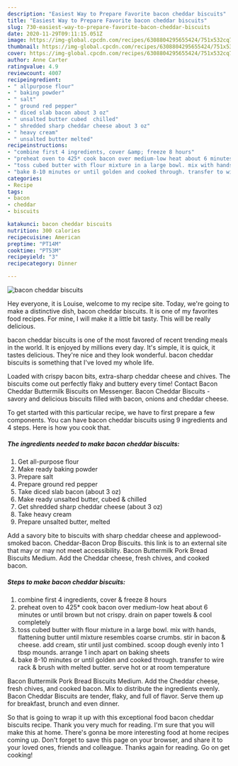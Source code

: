 ```yaml
---
description: "Easiest Way to Prepare Favorite bacon cheddar biscuits"
title: "Easiest Way to Prepare Favorite bacon cheddar biscuits"
slug: 730-easiest-way-to-prepare-favorite-bacon-cheddar-biscuits
date: 2020-11-29T09:11:15.051Z
image: https://img-global.cpcdn.com/recipes/6308804295655424/751x532cq70/bacon-cheddar-biscuits-recipe-main-photo.jpg
thumbnail: https://img-global.cpcdn.com/recipes/6308804295655424/751x532cq70/bacon-cheddar-biscuits-recipe-main-photo.jpg
cover: https://img-global.cpcdn.com/recipes/6308804295655424/751x532cq70/bacon-cheddar-biscuits-recipe-main-photo.jpg
author: Anne Carter
ratingvalue: 4.9
reviewcount: 4007
recipeingredient:
- " allpurpose flour"
- " baking powder"
- " salt"
- " ground red pepper"
- " diced slab bacon about 3 oz"
- " unsalted butter cubed  chilled"
- " shredded sharp cheddar cheese about 3 oz"
- " heavy cream"
- " unsalted butter melted"
recipeinstructions:
- "combine first 4 ingredients, cover &amp; freeze 8 hours"
- "preheat oven to 425* cook bacon over medium-low heat about 6 minutes or until brown but not crispy. drain on paper towels &amp; cool completely"
- "toss cubed butter with flour mixture in a large bowl. mix with hands, flattening butter until mixture resembles coarse crumbs. stir in bacon &amp; cheese. add cream, stir until just combined. scoop dough evenly into 1 tbsp mounds. arrange 1 inch apart on baking sheets"
- "bake 8-10 minutes or until golden and cooked through. transfer to wire rack &amp; brush with melted butter. serve hot or at room temperature"
categories:
- Recipe
tags:
- bacon
- cheddar
- biscuits

katakunci: bacon cheddar biscuits 
nutrition: 300 calories
recipecuisine: American
preptime: "PT14M"
cooktime: "PT53M"
recipeyield: "3"
recipecategory: Dinner

---
```



![bacon cheddar biscuits](https://img-global.cpcdn.com/recipes/6308804295655424/751x532cq70/bacon-cheddar-biscuits-recipe-main-photo.jpg)

Hey everyone, it is Louise, welcome to my recipe site. Today, we're going to make a distinctive dish, bacon cheddar biscuits. It is one of my favorites food recipes. For mine, I will make it a little bit tasty. This will be really delicious.

bacon cheddar biscuits is one of the most favored of recent trending meals in the world. It is enjoyed by millions every day. It's simple, it is quick, it tastes delicious. They're nice and they look wonderful. bacon cheddar biscuits is something that I've loved my whole life.

Loaded with crispy bacon bits, extra-sharp cheddar cheese and chives. The biscuits come out perfectly flaky and buttery every time! Contact Bacon Cheddar Buttermilk Biscuits on Messenger. Bacon Cheddar Biscuits - savory and delicious biscuits filled with bacon, onions and cheddar cheese.


To get started with this particular recipe, we have to first prepare a few components. You can have bacon cheddar biscuits using 9 ingredients and 4 steps. Here is how you cook that.

<!--inarticleads1-->

##### The ingredients needed to make bacon cheddar biscuits:

1. Get  all-purpose flour
1. Make ready  baking powder
1. Prepare  salt
1. Prepare  ground red pepper
1. Take  diced slab bacon (about 3 oz)
1. Make ready  unsalted butter, cubed &amp; chilled
1. Get  shredded sharp cheddar cheese (about 3 oz)
1. Take  heavy cream
1. Prepare  unsalted butter, melted


Add a savory bite to biscuits with sharp cheddar cheese and applewood-smoked bacon. Cheddar-Bacon Drop Biscuits. this link is to an external site that may or may not meet accessibility. Bacon Buttermilk Pork Bread Biscuits Medium. Add the Cheddar cheese, fresh chives, and cooked bacon. 

<!--inarticleads2-->

##### Steps to make bacon cheddar biscuits:

1. combine first 4 ingredients, cover &amp; freeze 8 hours
1. preheat oven to 425* cook bacon over medium-low heat about 6 minutes or until brown but not crispy. drain on paper towels &amp; cool completely
1. toss cubed butter with flour mixture in a large bowl. mix with hands, flattening butter until mixture resembles coarse crumbs. stir in bacon &amp; cheese. add cream, stir until just combined. scoop dough evenly into 1 tbsp mounds. arrange 1 inch apart on baking sheets
1. bake 8-10 minutes or until golden and cooked through. transfer to wire rack &amp; brush with melted butter. serve hot or at room temperature


Bacon Buttermilk Pork Bread Biscuits Medium. Add the Cheddar cheese, fresh chives, and cooked bacon. Mix to distribute the ingredients evenly. Bacon Cheddar Biscuits are tender, flaky, and full of flavor. Serve them up for breakfast, brunch and even dinner. 

So that is going to wrap it up with this exceptional food bacon cheddar biscuits recipe. Thank you very much for reading. I'm sure that you will make this at home. There's gonna be more interesting food at home recipes coming up. Don't forget to save this page on your browser, and share it to your loved ones, friends and colleague. Thanks again for reading. Go on get cooking!
